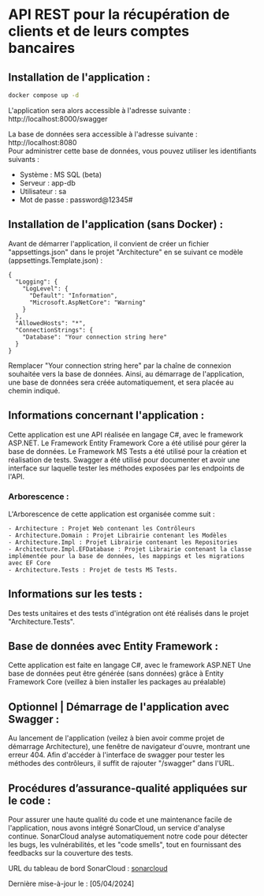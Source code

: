 # API REST pour la récupération de clients et de leurs comptes bancaires

## Installation de l'application :
```bash
docker compose up -d
```
L'application sera alors accessible à l'adresse suivante :   
http://localhost:8000/swagger

La base de données sera accessible à l'adresse suivante :  
http://localhost:8080  
Pour administrer cette base de données, vous pouvez utiliser les identifiants suivants :
- Système : MS SQL (beta)
- Serveur : app-db
- Utilisateur : sa
- Mot de passe : password@12345#

## Installation de l'application (sans Docker) :

Avant de démarrer l'application, il convient de créer un fichier "appsettings.json" dans le projet "Architecture" en se suivant ce modèle (appsettings.Template.json) :

```
{
  "Logging": {
    "LogLevel": {
      "Default": "Information",
      "Microsoft.AspNetCore": "Warning"
    }
  },
  "AllowedHosts": "*",
  "ConnectionStrings": {
    "Database": "Your connection string here"
  }
}

```
Remplacer "Your connection string here" par la chaîne de connexion souhaitée vers la base de données. 
Ainsi, au démarrage de l'application, une base de données sera créée automatiquement, et sera placée au chemin indiqué. 

## Informations concernant l'application :

Cette application est une API réalisée en langage C#, avec le framework ASP.NET.
Le Framework Entity Framework Core a été utilisé pour gérer la base de données.
Le Framework MS Tests a été utilisé pour la création et réalisation de tests.
Swagger a été utilisé pour documenter et avoir une interface sur laquelle tester les méthodes exposées par les endpoints de l'API. 

### Arborescence : 

L'Arborescence de cette application est organisée comme suit : 

    - Architecture : Projet Web contenant les Contrôleurs
    - Architecture.Domain : Projet Librairie contenant les Modèles
    - Architecture.Impl : Projet Librairie contenant les Repositories
    - Architecture.Impl.EFDatabase : Projet Librairie contenant la classe implémentée pour la base de données, les mappings et les migrations avec EF Core
    - Architecture.Tests : Projet de tests MS Tests. 

## Informations sur les tests :

Des tests unitaires et des tests d'intégration ont été réalisés dans le projet "Architecture.Tests".

## Base de données avec Entity Framework :

Cette application est faite en langage C#, avec le framework ASP.NET
Une base de données peut être générée (sans données) grâce à Entity Framework Core (veillez à bien installer les packages au préalable)

## Optionnel | Démarrage de l'application avec Swagger :

Au lancement de l'application (veilez à bien avoir comme projet de démarrage Architecture), une fenêtre de navigateur d'ouvre, montrant une erreur 404. 
Afin d'accéder à l'interface de swagger pour tester les méthodes des contrôleurs, il suffit de rajouter "/swagger" dans l'URL. 

## Procédures d’assurance-qualité appliquées sur le code :
Pour assurer une haute qualité du code et une maintenance facile de l'application, nous avons intégré SonarCloud, un service d'analyse continue. SonarCloud analyse automatiquement notre code pour détecter les bugs, les vulnérabilités, et les "code smells", tout en fournissant des feedbacks sur la couverture des tests.

URL du tableau de bord SonarCloud : [sonarcloud](https://sonarcloud.io/summary/overall?id=vkrpk_Architecture-Logicielle-Exercice)

Dernière mise-à-jour le : [05/04/2024]





